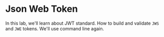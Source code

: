 Json Web Token
==============

In this lab, we'll learn about JWT standard. How to build and validate `JWS` and `JWE` tokens.
We'll use command line again.
